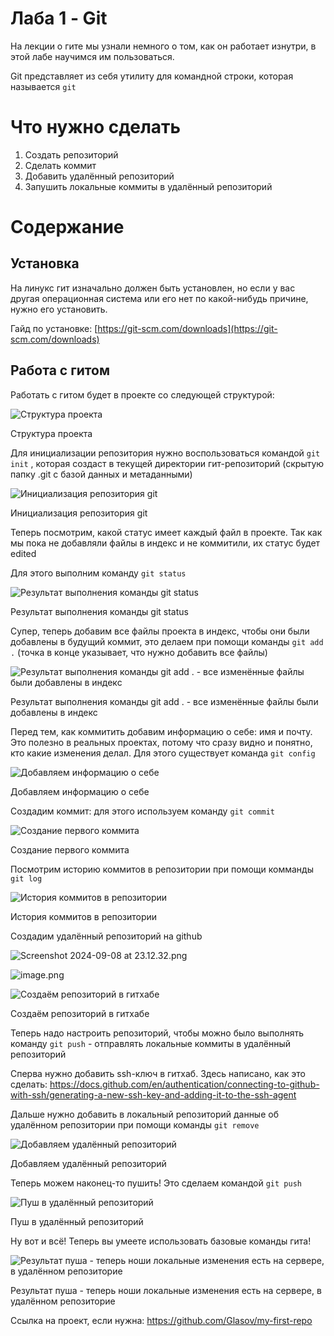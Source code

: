 # Лаба 1 - Git

На лекции о гите мы узнали немного о том, как он работает изнутри, в этой лабе научимся им пользоваться.

Git представляет из себя утилиту для командной строки, которая называется `git`

# Что нужно сделать

1. Создать репозиторий
2. Сделать коммит
3. Добавить удалённый репозиторий
4. Запушить локальные коммиты в удалённый репозиторий

# Содержание

## Установка

На линукс гит изначально должен быть установлен, но если у вас другая операционная система или его нет по какой-нибудь причине, нужно его установить.

Гайд по установке: [https://git-scm.com/downloads](https://git-scm.com/downloads)

## Работа с гитом

Работать с гитом будет в проекте со следующей структурой:

![Структура проекта](./images/image.png)

Структура проекта

Для инициализации репозитория нужно воспользоваться командой `git init` , которая создаст в текущей директории гит-репозиторий (скрытую папку .git с базой данных и метаданными)

![Инициализация репозитория git](./images/image%201.png)

Инициализация репозитория git

Теперь посмотрим, какой статус имеет каждый файл в проекте. Так как мы пока не добавляли файлы в индекс и не коммитили, их статус будет edited

Для этого выполним команду `git status`

![Результат выполнения команды git status](./images/image%202.png)

Результат выполнения команды git status

Супер, теперь добавим все файлы проекта в индекс, чтобы они были добавлены в будущий коммит, это делаем при помощи команды `git add .` (точка в конце указывает, что нужно добавить все файлы)

![Результат выполнения команды git add . - все изменённые файлы были добавлены в индекс](./images/image%203.png)

Результат выполнения команды git add . - все изменённые файлы были добавлены в индекс

Перед тем, как коммитить добавим информацию о себе: имя и почту. Это полезно в реальных проектах, потому что сразу видно и понятно, кто какие изменения делал. Для этого существует команда `git config` 

![Добавляем информацию о себе](./images/image%204.png)

Добавляем информацию о себе

Создадим коммит: для этого используем команду `git commit` 

![Создание первого коммита](./images/image%205.png)

Создание первого коммита

Посмотрим историю коммитов в репозитории при помощи комманды `git log` 

![История коммитов в репозитории](./images/image%206.png)

История коммитов в репозитории

Создадим удалённый репозиторий на github

![Screenshot 2024-09-08 at 23.12.32.png](./images/Screenshot_2024-09-08_at_23.12.32.png)

![image.png](./images/image%207.png)

![Создаём репозиторий в гитхабе](./images/image%208.png)

Создаём репозиторий в гитхабе

Теперь надо настроить репозиторий, чтобы можно было выполнять команду `git push`  - отправлять локальные коммиты в удалённый репозиторий

Сперва нужно добавить ssh-ключ в гитхаб. Здесь написано, как это сделать: https://docs.github.com/en/authentication/connecting-to-github-with-ssh/generating-a-new-ssh-key-and-adding-it-to-the-ssh-agent

Дальше нужно добавить в локальный репозиторий данные об удалённом репозитории при помощи команды `git remove` 

![Добавляем удалённый репозиторий](./images/image%209.png)

Добавляем удалённый репозиторий

Теперь можем наконец-то пушить! Это сделаем командой `git push` 

![Пуш в удалённый репозиторий](./images/image%2010.png)

Пуш в удалённый репозиторий

Ну вот и всё! Теперь вы умеете использовать базовые команды гита!

![Результат пуша - теперь ноши локальные изменения есть на сервере, в удалённом репозиторие](./images/image%2011.png)

Результат пуша - теперь ноши локальные изменения есть на сервере, в удалённом репозиторие

Ссылка на проект, если нужна: https://github.com/Glasov/my-first-repo
